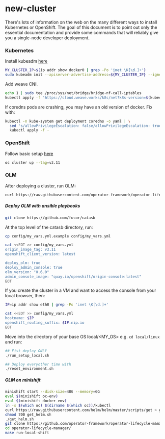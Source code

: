 # new-cluster
There's lots of information on the web on the many different ways to install
Kubernetes or OpenShift.  The goal of this document is to point out only the
essential documentation and provide some commands that will reliably give you a
single-node developer deployment.

### Kubernetes
Install kubeadm [here](https://kubernetes.io/docs/setup/independent/create-cluster-kubeadm/#instructions)

```bash
MY_CLUSTER_IP=$(ip addr show docker0 | grep -Po 'inet \K[\d.]+')
sudo kubeadm init --apiserver-advertise-address=${MY_CLUSTER_IP} --ignore-preflight-errors Swap
```

Add weave CNI.
```bash
echo 1 | sudo tee /proc/sys/net/bridge/bridge-nf-call-iptables
kubectl apply -f "https://cloud.weave.works/k8s/net?k8s-version=$(kubectl version | base64 | tr -d '\n')"
```

If coredns pods are crashing, you may have an old version of docker.  Fix with:
```bash
kubectl -n kube-system get deployment coredns -o yaml | \
  sed 's/allowPrivilegeEscalation: false/allowPrivilegeEscalation: true/g' | \
  kubectl apply -f -
```

### OpenShift
Follow basic setup [here](https://github.com/openshift/origin/blob/master/docs/cluster_up_down.md#getting-started)

```bash
oc cluster up --tag=v3.11
```

### OLM
After deploying a cluster, run OLM:

```bash
curl https://raw.githubusercontent.com/operator-framework/operator-lifecycle-manager/master/scripts/run_console_local.sh | bash -
```

##### Deploy OLM with ansible playbooks
```bash
git clone https://github.com/fusor/catasb
```

At the top level of the catasb directory, run:
```bash
cp config/my_vars.yml.example config/my_vars.yml

cat <<EOT >> config/my_vars.yml
origin_image_tag: v3.11
openshift_client_version: latest

deploy_olm: true
deploy_admin_console: true
olm_version: "0.6.0"
admin_console_image: "quay.io/openshift/origin-console:latest"
EOT
```

If you create the cluster in a VM and want to access the console from your local
browser, then:
```bash
IP=ip addr show eth0 | grep -Po 'inet \K[\d.]+'

cat <<EOT >> config/my_vars.yml
hostname: $IP
openshift_routing_suffix: $IP.nip.io
EOT
```

Move into the directory of your base OS local/<MY_OS> e.g. `cd local/linux`
and run:
```bash
## Fist deploy ONLY
./run_setup_local.sh

## Deploy everyother time with
./reset_environment.sh
```

##### OLM on minishift
```bash
minishift start --disk-size=40G --memory=6G
eval $(minishift oc-env)
eval $(minishift docker-env)
ln -s $(which oc) $(dirname $(which oc))/kubectl
curl https://raw.githubusercontent.com/helm/helm/master/scripts/get > get_helm.sh
chmod 700 get_helm.sh
./get_helm.sh
git clone https://github.com/operator-framework/operator-lifecycle-manager.git
cd operator-lifecycle-manager/
make run-local-shift
```
